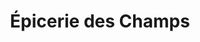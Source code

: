 ---
title: "Épicerie des Champs"
url: /chateau-arnoux-saint-auban/epicerie-des-champs/
shop: Lebensmittel
---